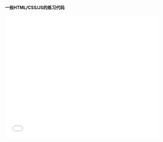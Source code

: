 #### 一些HTML/CSS/JS的练习代码
<iframe width="100%", height="400px" scrolling="no" frameborder="0" src="/clock/index.html"></iframe>